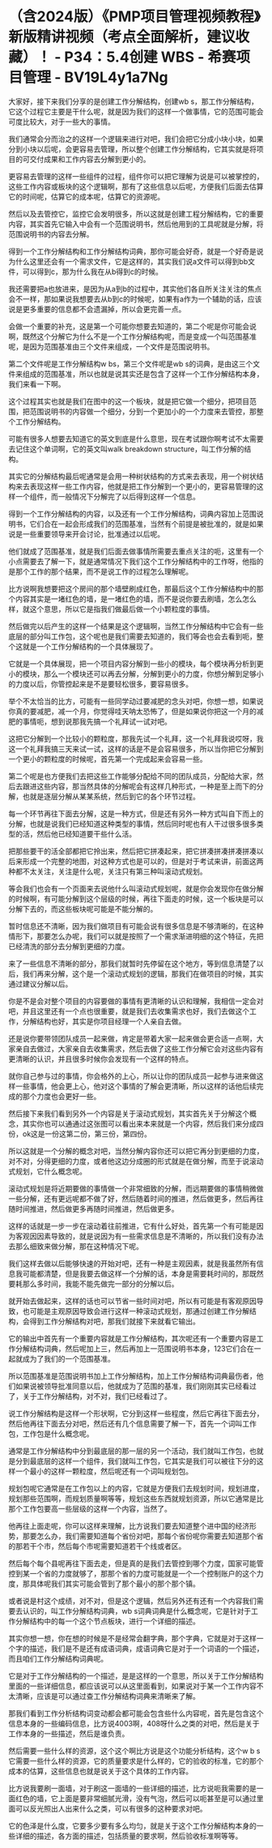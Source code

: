 # （含2024版）《PMP项目管理视频教程》新版精讲视频（考点全面解析，建议收藏）！ - P34：5.4创建 WBS - 希赛项目管理 - BV19L4y1a7Ng

大家好，接下来我们分享的是创建工作分解结构，创建wb s，那工作分解结构，它这个过程它主要是干什么呢，就是因为我们的这样一个做事情，它的范围可能会可度比较大，对于一些大的事情。

我们通常会分而治之的这样一个逻辑来进行对吧，我们会把它分成小块小块，如果分到小块以后呢，会更容易去管理，所以整个创建工作分解结构，它其实就是将项目的可交付成果和工作内容去分解到更小的。

更容易去管理的这样一些组件的过程，组件你可以把它理解为说是可以被掌控的，这些工作内容或板块的这个逻辑啊，那有了这些信息以后呢，方便我们后面去估算它的时间呢，估算它的成本呢，估算它的资源呢。

然后以及去管控它，监控它会发明很多，所以这就是创建工程分解结构，它的重要内容，其实首先它输入中会有一个范围说明书，然后他用到的工具呢就是分解，将范围说明书的内容去分解。

得到一个工作分解结构和工作分解结构词典，那你可能会好奇，就是一个好奇是说为什么这里还会有一个需求文件，它是这样的，其实我们说a文件可以得到bb文件，可以得到c，那为什么我在从b得到c的时候。

我还需要把a也放进来，是因为从a到b的过程中，其实他们各自所关注关注的焦点会不一样，那如果说我想要去从b到c的时候呢，如果有a作为一个辅助的话，应该说是更多重要的信息都不会遗漏掉，所以会更完善一点。

会做一个重要的补充，这是第一个可能你想要去知道的，第二个呢是你可能会说啊，既然这个分解它为什么不是一个工作分解结构呢，而是变成一个叫范围基准呢，是因为范围基准由三个文件来组成，一个文件是范围说明书。

第二个文件呢是工作分解结构w bs，第三个文件呢是wb s的词典，是由这三个文件来组成的范围基准，所以也就是说其实还是包含了这样一个工作分解结构本身，我们来看一下啊。

这个过程其实也就是我们在图中的这一个板块，就是把它做一个细分，把项目范围，把范围说明书的内容做一个细分，分到一个更加小的一个力度来去管控，那整个工作分解结构。

可能有很多人想要去知道它的英文到底是什么意思，现在考试跟你啊考试不太需要去记住这个单词啊，它的英文叫walk breakdown structure，叫工作分解的结构。

其实它的分解结构最后呢通常是会用一种树状结构的方式来去表现，用一个树状结构来去表现这样一些工作内容，他就是把工作分解到一个更小的，更容易管理的这样一个组件，而一般情况下分解完了以后得到这样一个信息。

得到一个工作分解结构的内容，以及还有一个工作分解结构，词典内容加上范围说明书，它们合在一起会形成我们的范围基准，当然有个前提是被批准的，就是如果说是一些重要领导来开会讨论，批准通过以后呢。

他们就成了范围基准，就是我们后面去做事情所需要去重点关注的呃，这里有一个小点需要去了解一下，就是通常情况下我们这个工作分解结构中的工作呀，他指的是那个工作的那个结果，而不是说工作的过程怎么理解呢。

比方说啊我想要把这个房间的那个墙壁刷成红色，那最后这个工作分解结构中的那个内容其实是一堵红色的墙，是一堵红色的墙，而不是说你要去刷墙，怎么怎么样，就这个意思，所以它是指我们做最后做一个小颗粒度的事情。

然后做完以后产生的这样一个结果是这个逻辑啊，当然工作分解结构中它会有一些底层的部分叫工作包，这个呢也是我们需要去知道的，我们等会也会去看到呃，整个这就是一个工作分解结构的一个具体展现了。

它就是一个具体展现，把一个项目内容分解到一些小的模块，每个模块再分析到更小的模块，那么一个模块还可以再去分解，分解到更小的力度，你想分解到足够小的力度以后，你管控起来是不是要轻松很多，要容易很多。

举个不太恰当的比方，可能有一些同学动过要减肥的念头对吧，你想一想，如果说你真的要减肥，减一个月，你觉得哇天呐太恐怖了，但是如果说你把这一个月的减肥的事情呃，想到说那我先搞一个礼拜试一试对吧。

这把它分解到一个比较小的颗粒度，那我先试一个礼拜，这一个礼拜我说哎呀，我这一个礼拜我搞三天来试一试，这样的话是不是会容易很多，所以当你把它分解到一个更小的颗粒度的时候呢，首先第一个完成起来会容易一些。

第二个呢是也方便我们去把这些工作能够分配给不同的团队成员，分配给大家，然后去跟进这些内容，那当然具体的分解呢会有这样几种形式，一种是至上而下的分解，也就是逐层分解从某某系统，然后到它的各个环节过程。

每一个环节再往下面去分解，这是一种方式，但是还有另外一种方式叫自下而上的分解，也就是说我们已经知道这种类型的事情，然后同时呢也有人干过很多很多类型的活，然后他已经知道要干些什么活。

把那些要干的活全部都把它拎出来，然后把它拼凑起来，把它拼凑拼凑拼凑拼凑以后来形成一个完整的地图，对这种方式也是可以的，但是对于考试来讲，前面这两种都不太关注，关注是什么呢，关注只有第三种叫滚动式规划。

等会我们也会有一个页面来去说他什么叫滚动式规划呢，就是你会发现你在做分解的时候啊，有可能分解到这个层级的时候，再往下面走的时候，这一个板块是可以分解下去的，而这些板块呢可能是不能分解的。

暂时信息还不清晰，因为我们做项目有可能会说有很多信息是不够清晰的，在这种情形下，那要怎么办呢，我们可以就是按照了一个需求渐进明细的这个特征，先把已经清洗的部分去分解到更细的力度。

来了一些信息不清晰的部分，那我们就暂时先停留在这个地方，等到信息清楚了以后，我们再来分解，这个是一个滚动式规划的逻辑，那我们在做项目的时候，其实通过建议分解以后。

你是不是会对整个项目的内容要做的事情有更清晰的认识和理解，我相信一定会对吧，并且这里还有一个点也很重要，就是我们去收集需求也好，我们去做这个工作，分解结构也好，其实是你项目经理一个人亲自去做。

还是说你要带领团队成员一起来做，肯定是带着大家一起来做会更合适一点啊，大家亲自去做过，大家亲自去收集需求，然后去做了这些工作分解它会对这些内容有更清晰的认识，并且很多时候你会发现有一个这样的特点。

就你自己参与过的事情，你会格外的上心，所以让你的团队成员一起参与进来做这样一些事情，他会更上心，他对这个事情的了解会更清晰，所以这样的话他后续完成的那个力度也会更好一些。

然后接下来我们看到另外一个内容是关于滚动式规划，其实首先关于分解这个概念，其实你也可以通通过这张图可以看出来本来就是一个内容，然后我们来分成四份，ok这是一份这第二份，第三份，第四份。

所以这就是一个分解的概念对吧，当然分解内容你还可以把它再分到更细的力度，对不对，分得更细的力度，或者他这边分成圈的形式就是在做分解，而至于说滚动式规划，它什么概念呢。

滚动式规划是将近期要做的事情做一个非常细致的分解，而远期要做的事情稍微做一些分解，还有更远呢都不做了好，然后随着时间的推进，然后做更多，然后再往随时间推进，然后做更多再随时间推进，然后做更多。

这样的话就是一步一步在滚动着往前推进，它有什么好处，首先第一个有可能是因为客观因因素导致的，就是说因为有一些需求信息是不清晰的，所以我们没有办法去那么细致来做分解，那在这种情况下呢。

我们这样去做以后能够快速的开始对吧，还有一种是主观因素，就是我虽然所有信息我可能都清楚，但是我要去做这样一个分解的话，本身是需要耗时间的，那既然要耗那么多时间，我能不能先做完一部分的分解以后。

就开始去做起来，这样的话也可以节省一些时间对吧，所以有可能是有客观原因导致，也可能是主观原因导致会进行这样一种滚动式规划，那通过创建工作分解结构，会得到工作分解结构对吧，那我们就接下来就看它输出。

它的输出中首先有一个重要内容就是工作分解结构，其次呢还有一个重要内容是工作分解结构词典，然后呢加上三，然后再加上一范围说明书本身，123它们合在一起就成为了我们的一个范围基准。

所以范围基准是范围说明书加上工作分解结构，加上工作分解结构词典最伤者，他们如果说被领导批准同意以后，他就成为了范围的基准，我们刚刚其实已经看过了，关于工作分解结构，对不对，我们已经看过了。

说工作分解结构是这样一个形状啊，它分到这样一些程度，然后它再往下面去分，然后他再往下面去分对吧，然后还有几个信息需要了解一下，首先一个词叫工作包，工作包是什么概念呢。

通常是工作分解结构中分到最底层的那一层的另一个活动，我们就叫工作包，也就是分到最底层的这样一个组件，我们就叫工作包，它其实是我们可以被往下分的这样一个最小的这样一颗粒度，然后呢还有一个词叫规划包。

规划包呢它通常是在工作包以上的内容，它就是方便我们去规划时间，规划进度，规划那些范围啊，而规划质量啊等等，规划这些东西就规划资源，所以它通常是比那个工作包要高一些层级的这样一个内容，当然了。

他再往上面走呢，你可以这样来理解，比方说我们要去知道整个进中国的经济形势，那要怎么办，我们需要知道每个省份对吧，那每个省份呢你需要去知道那个省的那若干个市，然后每个市呢需要知道若干个线或者区。

然后每个每个县呢再往下面去走，但是真的是我们去管控到哪个力度，国家可能管控到某一个省的力度就够了，那那个省的力度可能就是一个一个控制账户的这个力度，那具体呢我们其实可能会管到了那个最小的那个那个镇。

或者说是村这个成绩，对不对，但是这个逻辑，然后另外还有还有一个内容我们需要去认识的，叫工作分解结构词典，wb s词典词典是什么概念呢，它是针对于工作分解结构中的每一个这个节点板块，进行一个详细的描述。

其实你想一想，你在想的时候是不是经常会翻字典，那个字典，它就是对于这样一个字的描述，我们是不是还有成语词典，成语词典它是对于一个词语的一个描述，而且咱们工作分解结构词典呢。

它是对于工作分解结构的一个描述，是是这样的一个意思，所以关于工作分解结构里面的一些详细信息，都应该说可以从这里面看到，如果说对于某一个工作内容不太清晰，应该是可以通过查工作分解结构词典来清晰来了解。

那我们看到工作分析结构词变动都会都可能会包含些什么内容呢，首先是包含这个信息本身的一些编码信息，比方说4003啊，408呀什么之类的对吧，然后是关于工作本身的一些描述，然后是谁负责。

然后需要一些什么样的资源，这个这个啊比方说是这个功能分析结构，这个w b s它需要一些什么样的资源，它的质量要求是什么样的，它的验收的标准，它的那个成本的估算，这些信息也就是说关于这个具体的工作内容。

比方说我要刷一面墙，对于刷这一面墙的一些详细的描述，比方说呃我需要的是一面红色的墙，它上面是要非常细腻光滑，没有气泡，然后可以呃甚至是可以通过里面可以反光照出人出来什么之类，可以有很多的这种要求对吧。

它的色泽是什么度，它要多少要有多么均匀，就是关于这个工作分解结构本身的一些详细的描述，各方面的描述，包括质量的要求啊，然后验收标准啊等等。

